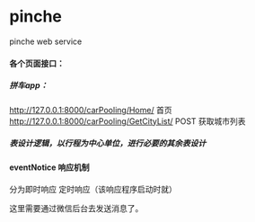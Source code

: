 # pinche
pinche web service


#### 各个页面接口：
##### 拼车app：
http://127.0.0.1:8000/carPooling/Home/   首页
http://127.0.0.1:8000/carPooling/GetCityList/   POST  获取城市列表



 
 
##### 表设计逻辑，以行程为中心单位，进行必要的其余表设计

#### eventNotice 响应机制
分为即时响应
定时响应（该响应程序启动时就）

这里需要通过微信后台去发送消息了。


